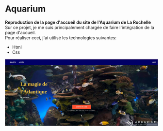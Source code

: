 # Aquarium

**Reproduction de la page d'accueil du site de l'Aquarium de La Rochelle**  
Sur ce projet, je me suis principalement chargée de faire l'intégration de la page d'accueil.  
Pour réaliser ceci, j'ai utilisé les technologies suivantes:  
* Html  
* Css   

![title](img/aquarium.jpg)

